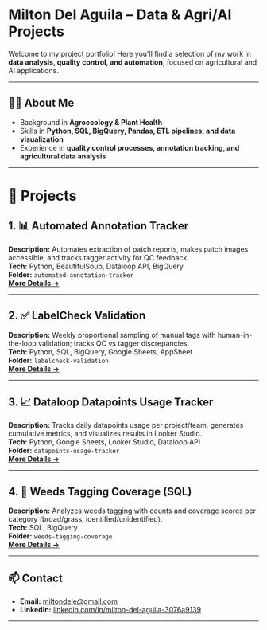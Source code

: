 # Milton Del Aguila – Data & Agri/AI Projects

Welcome to my project portfolio! Here you'll find a selection of my work in **data analysis, quality control, and automation**, focused on agricultural and AI applications.

---

## 👨‍💻 About Me
- Background in **Agroecology & Plant Health**  
- Skills in **Python, SQL, BigQuery, Pandas, ETL pipelines, and data visualization**  
- Experience in **quality control processes, annotation tracking, and agricultural data analysis**

---

# 📂 Projects

## 1. 📊 Automated Annotation Tracker
**Description:** Automates extraction of patch reports, makes patch images accessible, and tracks tagger activity for QC feedback.  
**Tech:** Python, BeautifulSoup, Dataloop API, BigQuery  
**Folder:** `automated-annotation-tracker`  
[**More Details →**](./automated-annotation-tracker/)

---

## 2. ✅ LabelCheck Validation
**Description:** Weekly proportional sampling of manual tags with human-in-the-loop validation; tracks QC vs tagger discrepancies.  
**Tech:** Python, SQL, BigQuery, Google Sheets, AppSheet  
**Folder:** `labelcheck-validation`  
[**More Details →**](./labelcheck-validation/)

---

## 3. 📈 Dataloop Datapoints Usage Tracker
**Description:** Tracks daily datapoints usage per project/team, generates cumulative metrics, and visualizes results in Looker Studio.  
**Tech:** Python, Google Sheets, Looker Studio, Dataloop API  
**Folder:** `datapoints-usage-tracker`  
[**More Details →**](./datapoints-usage-tracker/)

---

## 4. 🌿 Weeds Tagging Coverage (SQL)
**Description:** Analyzes weeds tagging with counts and coverage scores per category (broad/grass, identified/unidentified).  
**Tech:** SQL, BigQuery  
**Folder:** `weeds-tagging-coverage`  
[**More Details →**](./weeds-tagging-coverage/)

---

## 📫 Contact
- **Email:** miltondele@gmail.com
- **LinkedIn:** [linkedin.com/in/milton-del-aguila-3076a9139](https://linkedin.com/in/milton-del-aguila-3076a9139)
---
